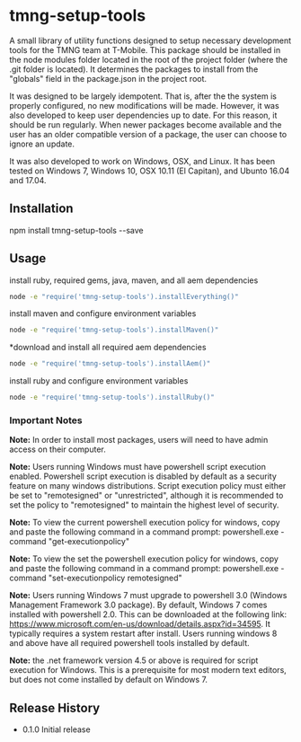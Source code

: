 tmng-setup-tools
================

A small library of utility functions designed to setup necessary development
tools for the TMNG team at T-Mobile. This package should be installed in the
node modules folder located in the root of the project folder (where the .git folder is located).
It determines the packages to install from the "globals" field in the package.json in the project root.

It was designed to be largely idempotent. That is, after the the system is properly configured,
no new modifications will be made. However, it was also developed to keep user dependencies up to
date. For this reason, it should be run regularly. When newer packages become available and the user
has an older compatible version of a package, the user can choose to ignore an update.

It was also developed to work on Windows, OSX, and Linux. It has been tested on Windows 7, Windows 10,
OSX 10.11 (El Capitan), and Ubunto 16.04 and 17.04.

## Installation

  npm install tmng-setup-tools --save

## Usage
  install ruby, required gems, java, maven, and all aem dependencies
  ```sh
  node -e "require('tmng-setup-tools').installEverything()"
  ```

  install maven and configure environment variables
  ```sh
  node -e "require('tmng-setup-tools').installMaven()"
  ```

  *download and install all required aem dependencies
  ```sh
  node -e "require('tmng-setup-tools').installAem()"
  ```

  install ruby and configure environment variables
  ```sh
  node -e "require('tmng-setup-tools').installRuby()"
  ```


### Important Notes

**Note:** In order to install most packages, users will need to have admin access on their computer.

**Note:** Users running Windows must have powershell script execution enabled. Powershell script execution
is disabled by default as a security feature on many windows distributions. Script execution policy
must either be set to "remotesigned" or "unrestricted", although it is recommended to set the
policy to "remotesigned" to maintain the highest level of security.

**Note:**  To view the current powershell execution policy for windows, copy and paste the following command in
a command prompt:  powershell.exe -command "get-executionpolicy"

**Note:**  To view the set the powershell execution policy for windows, copy and paste the following command in
a command prompt: powershell.exe -command "set-executionpolicy remotesigned"

**Note:** Users running Windows 7 must upgrade to powershell 3.0 (Windows Management Framework 3.0 package).
By default, Windows 7 comes installed with powershell 2.0. This can be downloaded at the following link:
https://www.microsoft.com/en-us/download/details.aspx?id=34595. It typically requires a system restart after install.
Users running windows 8 and above have all required powershell tools installed by default.

**Note:** the .net framework version 4.5 or above is required for script execution for Windows.
This is a prerequisite for most modern text editors, but does not come installed by default on Windows 7.


## Release History

* 0.1.0 Initial release